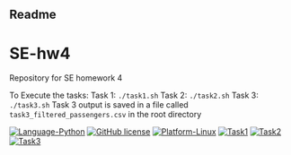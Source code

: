 ## Readme

# SE-hw4

Repository for SE homework 4

To Execute the tasks:
Task 1: `./task1.sh`
Task 2: `./task2.sh`
Task 3: `./task3.sh`
Task 3 output is saved in a file called `task3_filtered_passengers.csv` in the root directory

[![Language-Python](https://img.shields.io/badge/Language-Python-green)](https://www.python.org/)
[![GitHub license](https://img.shields.io/github/license/SE-vrs-organization/SE-hw1)](https://github.com/SE-vrs-organization/SE-hw1/blob/main/License.md)
[![Platform-Linux](https://img.shields.io/badge/Platform-Linux-blue)](https://www.linux.org/)
[![Task1](https://img.shields.io/badge/Task1-green)](https://github.com/SE-vrs-organization/SE-hw4/actions/workflows/task1.yaml)
[![Task2](https://img.shields.io/badge/Task2-green)](https://github.com/SE-vrs-organization/SE-hw4/actions/workflows/task2.yaml)
[![Task3](https://img.shields.io/badge/Task3-green)](https://github.com/SE-vrs-organization/SE-hw4/actions/workflows/task3.yaml)
